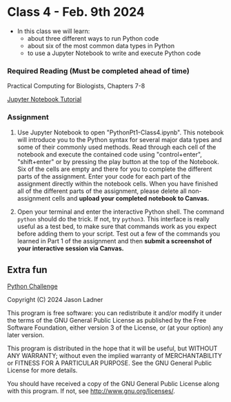# Class 4 - Feb. 9th 2024
- In this class we will learn:
    - about three different ways to run Python code
    - about six of the most common data types in Python
    - to use a Jupyter Notebook to write and execute Python code

### Required Reading (**Must be completed ahead of time**)
Practical Computing for Biologists, Chapters 7-8

[Jupyter Notebook Tutorial](https://www.datacamp.com/community/tutorials/tutorial-jupyter-notebook)

### Assignment

1. Use Jupyter Notebook to open "PythonPt1-Class4.ipynb". This notebook will introduce you to the Python syntax for several major data types and some of their commonly used methods. Read through each cell of the notebook and execute the contained code using "control+enter", "shift+enter" or by pressing the play button at the top of the Notebook. Six of the cells are empty and there for you to complete the different parts of the assignment. Enter your code for each part of the assignment directly within the notebook cells. When you have finished all of the different parts of the assignment, please delete all non-assignment cells and **upload your completed notebook to Canvas.**

2. Open your terminal and enter the interactive Python shell. The command ```python``` should do the trick. If not, try ```python3```.
This interface is really useful as a test bed, to make sure that commands work as you expect before adding them to your script. Test out a few of the commands you learned in Part 1 of the assignment and then **submit a screenshot of your interactive session via Canvas.**


## Extra fun

[Python Challenge](http://www.pythonchallenge.com/)

Copyright (C) 2024  Jason Ladner

This program is free software: you can redistribute it and/or modify
it under the terms of the GNU General Public License as published by
the Free Software Foundation, either version 3 of the License, or
(at your option) any later version.

This program is distributed in the hope that it will be useful,
but WITHOUT ANY WARRANTY; without even the implied warranty of
MERCHANTABILITY or FITNESS FOR A PARTICULAR PURPOSE.  See the
GNU General Public License for more details.

You should have received a copy of the GNU General Public License
along with this program.  If not, see <http://www.gnu.org/licenses/>.



